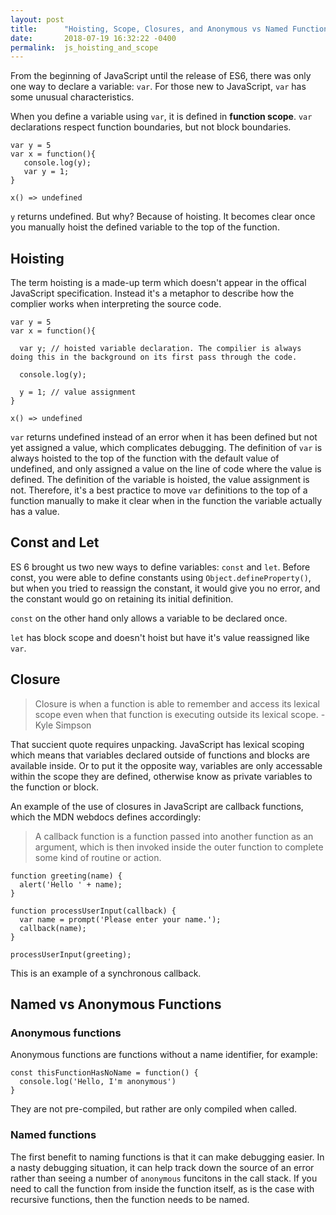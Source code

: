 ```yaml
---
layout: post
title:      "Hoisting, Scope, Closures, and Anonymous vs Named Functions in JavaScript"
date:       2018-07-19 16:32:22 -0400
permalink:  js_hoisting_and_scope
---
```




From the beginning of JavaScript until the release of ES6, there was only one way to declare a variable: `var`. 
For those new to JavaScript, `var` has some unusual characteristics.

When you define a variable using `var`, it is defined in **function scope**. `var` declarations respect function boundaries, but not block boundaries.

```
var y = 5
var x = function(){
   console.log(y);
   var y = 1;
}

x() => undefined
```

`y` returns undefined. But why? Because of hoisting. It becomes clear once you manually hoist the defined variable to the top of the function.
## Hoisting
The term hoisting is a made-up term which doesn't appear in the offical JavaScript specification. Instead it's a metaphor to describe how the complier works when interpreting the source code. 

```
var y = 5
var x = function(){
  
  var y; // hoisted variable declaration. The compilier is always doing this in the background on its first pass through the code.
 
  console.log(y);
	 
  y = 1; // value assignment
}

x() => undefined
```

`var` returns undefined instead of an error when it has been defined but not yet assigned a value, which complicates debugging. The definition of `var` is always hoisted to the top of the function with the default value of undefined, and only assigned a value on the line of code where the value is defined. The definition of the variable is hoisted, the value assignment is not. Therefore, it's a best practice to move `var` definitions to the top of a function manually to make it clear when in the function the variable actually has a value. 
## Const and Let

ES 6 brought us two new ways to define variables: `const` and `let`.
Before const, you were able to define constants using `Object.defineProperty()`, but when you tried to reassign the constant, it would give you no error, and the constant would go on retaining its initial definition. 

`const` on the other hand only allows a variable to be declared once. 

`let` has block scope and doesn't hoist but have it's value reassigned like `var`. 

## Closure

> Closure is when a function is able to remember and access its lexical scope even when that function is executing outside its lexical scope. - Kyle Simpson

That succient quote requires unpacking. JavaScript has lexical scoping which means that variables declared outside of functions and blocks are available inside. Or to put it the opposite way, variables are only accessable within the scope they are defined, otherwise know as private variables to the function or block. 

An example of the use of closures in JavaScript are callback functions, which the MDN webdocs defines accordingly:

> A callback function is a function passed into another function as an argument, which is then invoked inside the outer function to complete some kind of routine or action.

```
function greeting(name) {
  alert('Hello ' + name);
}

function processUserInput(callback) {
  var name = prompt('Please enter your name.');
  callback(name);
}

processUserInput(greeting);
```
This is an example of a synchronous callback. 

## Named vs Anonymous Functions

### Anonymous functions
Anonymous functions are functions without a name identifier, for example:

```
const thisFunctionHasNoName = function() {
  console.log('Hello, I'm anonymous')
}
```

They are not pre-compiled, but rather are only compiled when called. 

### Named functions 

The first benefit to naming functions is that it can make debugging easier.  In a nasty debugging situation, it can help track down the source of an error rather than seeing a number of `anonymous` funcitons in the call stack.
If you need to call the function from inside the function itself, as is the case with recursive functions, then the function needs to be named. 

